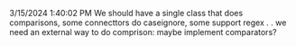 3/15/2024 1:40:02 PM
We should have a single class that does comparisons, some connecttors do caseignore, some support regex . . we need an external way to do comprison: maybe implement comparators?